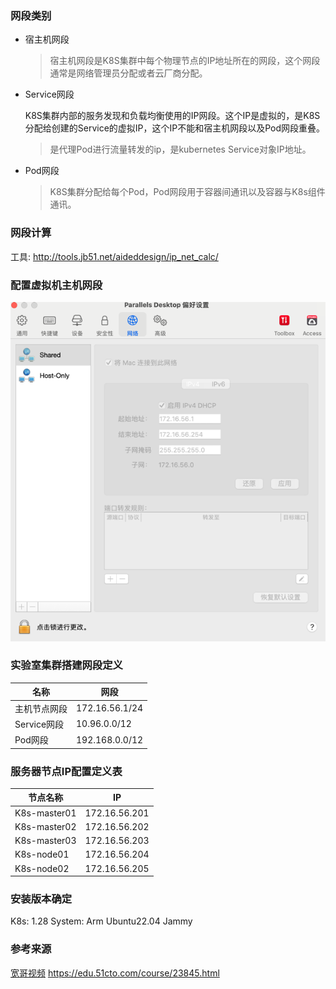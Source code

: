 ### 网段类别

- 宿主机网段
  > 宿主机网段是K8S集群中每个物理节点的IP地址所在的网段，这个网段通常是网络管理员分配或者云厂商分配。</br>
- Service网段
  >
  K8S集群内部的服务发现和负载均衡使用的IP网段。这个IP是虚拟的，是K8S分配给创建的Service的虚拟IP，这个IP不能和宿主机网段以及Pod网段重叠。</br>
  > 是代理Pod进行流量转发的ip，是kubernetes Service对象IP地址。</br>
- Pod网段
  > K8S集群分配给每个Pod，Pod网段用于容器间通讯以及容器与K8s组件通讯。</br>

### 网段计算

工具: http://tools.jb51.net/aideddesign/ip_net_calc/

### 配置虚拟机主机网段

![虚拟机网段配置](network_config.png)

### 实验室集群搭建网段定义

| 名称        | 网段             |
|-----------|----------------|
| 主机节点网段    | 172.16.56.1/24 |
| Service网段 | 10.96.0.0/12   |
| Pod网段     | 192.168.0.0/12 |

### 服务器节点IP配置定义表

| 节点名称         | IP            |
|--------------|---------------|
| K8s-master01 | 172.16.56.201 |
| K8s-master02 | 172.16.56.202 |
| K8s-master03 | 172.16.56.203 |
| K8s-node01   | 172.16.56.204 |
| K8s-node02   | 172.16.56.205 |

### 安装版本确定
K8s: 1.28
System: Arm Ubuntu22.04 Jammy

### 参考来源  
[宽哥视频](https://edu.51cto.com/course/23845.html) https://edu.51cto.com/course/23845.html


